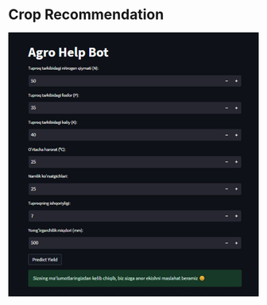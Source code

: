# Crop Recommendation

<p align="center">
    <img src="Images/Streamlit App.jpg" alt="Streamlit App">
</p>
